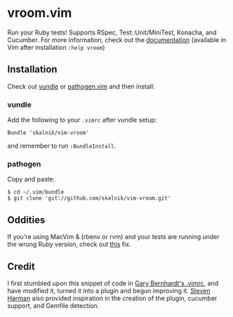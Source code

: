 vroom.vim
=========

Run your Ruby tests! Supports RSpec, Test::Unit/MiniTest, Konacha, and Cucumber.
For more information, check out the
[documentation](https://github.com/skalnik/vim-vroom/blob/master/doc/vroom.txt)
(available in Vim after installation `:help vroom`)

Installation
------------

Check out [vundle](https://github.com/gmarik/vundle) or
[pathogen.vim](https://github.com/tpope/vim-pathogen) and then install:

### vundle

Add the following to your `.vimrc` after vundle setup:

    Bundle 'skalnik/vim-vroom'

and remember to run `:BundleInstall`.

### pathogen

Copy and paste:

    $ cd ~/.vim/bundle
    $ git clone 'git://github.com/skalnik/vim-vroom.git'


Oddities
--------

If you're using MacVim & (rbenv or rvm) and your tests are running under the wrong Ruby version, check out
[this](http://vim.1045645.n5.nabble.com/MacVim-and-PATH-td3388705.html#a3392363) fix.

Credit
------

I first stumbled upon this snippet of code in [Gary Bernhardt's
.vimrc](https://github.com/garybernhardt/dotfiles/blob/master/.vimrc), and have
modified it, turned it into a plugin and begun improving it. [Steven
Harman](http://github.com/stevenharman) also provided inspiration in the
creation of the plugin, cucumber support, and Gemfile detection.
